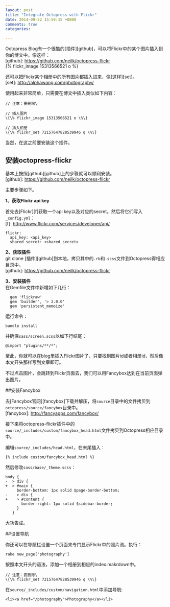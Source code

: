 ```yaml
---
layout: post
title: "Integrate Octopress with Flickr"
date: 2014-09-22 15:59:15 +0800
comments: true
categories: 

---
```


Octopress Blog有一个很酷的[插件][github]，可以将Flickr中的某个图片插入到你的博文中。像这样：    
[github]: https://github.com/neilk/octopress-flickr  
{% flickr_image 15313566521 o %}


还可以把Flickr某个相册中的所有图片都插入进来，像[这样][set]。  
[set]: http://alphawang.com/photography/  
<!--more-->  

使用起来非常简单，只需要在博文中插入类似如下内容：  
```  
// 注意：要删除\

// 插入图片  
\{\% flickr_image 15313566521 o \%\}

// 插入相册  
\{\% flickr_set 72157647828539946 q \%\}   
```

当然，在这之前要安装这个插件。

## 安装octopress-flickr

基本上按照[github][github]上的步骤就可以顺利安装。  
[github]: https://github.com/neilk/octopress-flickr   

主要步骤如下。  

**1、获取Flickr api key**

首先去[Flickr][f]获取一个api key以及对应的secret。然后将它们写入`_config.yml`：  
[f]: http://www.flickr.com/services/developer/api/ 

```
flickr:  
  api_key: <api_key>  
  shared_secret: <shared_secret>  
```  
**2、获取插件**  
git clone [插件][github]到本地，拷贝其中的`.rb`和`.scss`文件到Octopress得相应目录中。   
[github]: https://github.com/neilk/octopress-flickr   
      
  
**3、安装插件**  
在Gemfile文件中新增如下几行：  

``` 
  gem 'flickraw'  
  gem 'builder', '> 2.0.0'  
  gem 'persistent_memoize'  
```  
运行命令：
```
bundle install
```  

并确保`sass/screen.scss`以如下行结尾：  
```
@import "plugins/**/*";
```


至此，你就可以在blog里插入Flickr图片了，只要找到图片id或者相册id，然后像本文开头那样写到文章即可。 
 
不过点击图片，会跳转到Flickr页面去，我们可以用Fancybox达到在当前页面弹出图片。

##安装Fancybox

去[Fancybox官网][fancybox]下载并解压，将`source`目录中的文件拷贝到`octopress/source/fancybox`目录中。  
[fancybox]: http://fancyapps.com/fancybox/  
  
  
接下来将octopress-flickr插件中的`source/_includes/custom/fancybox_head.html`文件拷贝到Octopress相应目录中。  

编辑`source/_includes/head.html`，在末尾插入：
```  
{% include custom/fancybox_head.html %}   
```    

然后修改`sass/base/_theme.scss`：
```  
body {
-  > div {
+  > #main {
     border-bottom: 1px solid $page-border-bottom;
-    > div {
+    > #content {
       border-right: 1px solid $sidebar-border;
     }
   }
```  

大功告成。  

##设置导航

你还可以在导航栏设置一个页面来专门显示Flickr中的照片流。执行：
```  
rake new_page['photography'] 
```  

按照本文开头的语法，添加一个相册到相应的index.makrdown中。  
```
// 注意：要删除\
\{\% flickr_set 72157647828539946 q \%\}    
```


在`source/_includes/custom/navigation.html`中添加导航:  
```
<li><a href="/photography">Photography</a></li>
```











